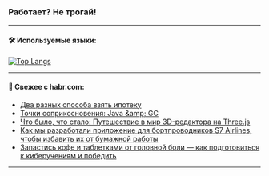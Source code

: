 ### Работает? Не трогай!

---
<!--
#### 🛠️ Technical stack:

![Java](https://img.shields.io/badge/Java-informational?logo=Oracle&style=flat&logoColor=white&color=FF4500)
![Kotlin](https://img.shields.io/badge/Kotlin-informational?logo=Kotlin&style=flat&logoColor=white&color=774D97)
![TS](https://img.shields.io/badge/TypeScript-informational?logo=typeScript&style=flat&logoColor=black&color=017acc)
![Python](https://img.shields.io/badge/Python-informational?logo=Python&style=flat&logoColor=black&color=ffdd54) <br>
![Spring](https://img.shields.io/badge/Spring-informational?logo=Spring&style=flat&logoColor=white&color=6DB33F) 
![SpringBoot](https://img.shields.io/badge/SpringBoot-informational?logo=SpringBoot&style=flat&logoColor=white&color=6DB33F)
![Nest](https://img.shields.io/badge/NestJS-informational?logo=NestJS&style=flat&logoColor=white&color=E0234E) 
![NodeJS](https://img.shields.io/badge/NodeJS-informational?logo=node.js&style=flat&logoColor=white&color=70A760)<br>
![PostgreSQL](https://img.shields.io/badge/PostgreSQL-informational?logo=PostgreSQL&style=flat&logoColor=white&color=DAA520)
![MongoDB](https://img.shields.io/badge/MongoDB-informational?logo=MongoDB&style=flat&logoColor=white&color=870000)
![Apache](https://img.shields.io/badge/Apache-informational?logo=apache&style=flat&logoColor=white&color=f74e28)

___ 
-->

#### 🛠️ Используемые языки:

[![Top Langs](https://github-readme-stats-u2qms2cxw-advtsettinggmailcoms-projects.vercel.app/api/top-langs/?username=zloylis&langs_count=10&hide_title=true&title_color=e6edf3&size_weight=0.5&count_weight=0.5&layout=compact&hide_progress=true&hide_border=true&theme=dracula)](https://github.com/zloylis)

<!---


####  :octocat:&nbsp;&nbsp; Статистика:

![GitHub stats](https://github-readme-stats-u2qms2cxw-advtsettinggmailcoms-projects.vercel.app/api?username=zloylis&show_icons=true&hide_border=true&theme=dracula&title_color=e6edf3&include_all_commits=true&count_private=true&hide_rank=false&hide_title=true&rank_icon=github)
-->
---

#### 💬 Свежее с habr.com:

<!-- BLOG-POST-LIST:START -->
- [Два разных способа взять ипотеку](https://habr.com/ru/articles/847422/?utm_source=habrahabr&utm_medium=rss&utm_campaign=847422)
- [Точки соприкосновения: Java &amp;amp; GC](https://habr.com/ru/companies/jugru/articles/846308/?utm_source=habrahabr&utm_medium=rss&utm_campaign=846308)
- [Что было, что стало: Путешествие в мир 3D-редактора на Three.js](https://habr.com/ru/articles/847410/?utm_source=habrahabr&utm_medium=rss&utm_campaign=847410)
- [Как мы разработали приложение для бортпроводников S7 Airlines, чтобы избавить их от бумажной работы](https://habr.com/ru/articles/847392/?utm_source=habrahabr&utm_medium=rss&utm_campaign=847392)
- [Запастись кофе и таблетками от головной боли — как подготовиться к киберучениям и победить](https://habr.com/ru/companies/jetinfosystems/articles/847386/?utm_source=habrahabr&utm_medium=rss&utm_campaign=847386)
<!-- BLOG-POST-LIST:END -->

---
